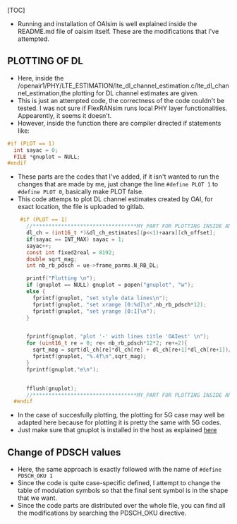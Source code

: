 [TOC]
- Running and installation of OAIsim is well explained inside the README.md file of oaisim itself. These are the modifications that I've attempted.
## PLOTTING OF DL
- Here, inside the /openair1/PHY/LTE_ESTIMATION/lte_dl_channel_estimation.c/lte_dl_channel_estimation,the plotting for DL channel estimates are given.
- This is just an attempted code, the correctness of the code couldn't be tested. I was not sure if FlexRANsim runs local PHY layer functionalities. Appearently, it seems it doesn't.
- However, inside the function there are compiler directed if statements like:
```C
#if (PLOT == 1)
  int sayac = 0;
  FILE *gnuplot = NULL;
#endif
```
- These parts are the codes that I've added, if it isn't wanted to run the changes that are made by me, just change the line `#define PLOT 1` to `#define PLOT 0`, basically make PLOT false.
- This code attemps to plot DL channel estimates created by OAI, for exact location, the file is uploaded to gitlab.
```C
    #if (PLOT == 1)
      //*********************************MY_PART FOR PLOTTING INSIDE ANTENNA LOOP*****************************************//
      dl_ch = (int16_t *)&dl_ch_estimates[(p<<1)+aarx][ch_offset];
      if(sayac == INT_MAX) sayac = 1;
      sayac++;
      const int fixed2real = 8192;
      double sqrt_mag;
      int nb_rb_pdsch = ue->frame_parms.N_RB_DL;

      printf("Plotting \n");
      if (gnuplot == NULL) gnuplot = popen("gnuplot", "w");
      else {
        fprintf(gnuplot, "set style data lines\n");
        fprintf(gnuplot, "set xrange [0:%d]\n",nb_rb_pdsch*12);
        fprintf(gnuplot, "set yrange [0:1]\n");
      } 


      fprintf(gnuplot, "plot '-' with lines title 'OAIest' \n");
      for (uint16_t re = 0; re< nb_rb_pdsch*12*2; re+=2){
        sqrt_mag = sqrt(dl_ch[re]*dl_ch[re] + dl_ch[re+1]*dl_ch[re+1])/fixed2real;
        fprintf(gnuplot, "%.4f\n",sqrt_mag);
      }
      fprintf(gnuplot,"e\n");


      fflush(gnuplot); 
      //*********************************MY_PART FOR PLOTTING INSIDE ANTENNA LOOP*****************************************// 
  #endif
```
- In the case of succesfully plotting, the plotting for 5G case may well be adapted here because for plotting it is pretty the same with 5G codes.
- Just make sure that gnuplot is installed in the host as explained [here](../README.md)

## Change of PDSCH values
- Here, the same approach is exactly followed with the name of `#define PDSCH_OKU 1`
- Since the code is quite case-specific defined, I attempt to change the table of modulation symbols so that the final sent symbol is in the shape that we want.
- Since the code parts are distributed over the whole file, you can find all the modifications by searching the PDSCH_OKU directive.
